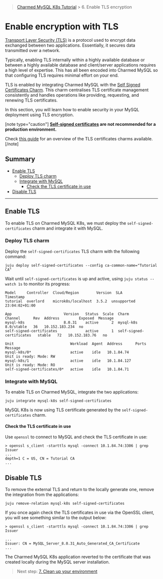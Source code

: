 > [Charmed MySQL K8s Tutorial](/t/9677) > 6. Enable TLS encryption

# Enable encryption with TLS

[Transport Layer Security (TLS)](https://en.wikipedia.org/wiki/Transport_Layer_Security) is a protocol used to encrypt data exchanged between two applications. Essentially, it secures data transmitted over a network.

Typically, enabling TLS internally within a highly available database or between a highly available database and client/server applications requires a high level of expertise. This has all been encoded into Charmed MySQL so that configuring TLS requires minimal effort on your end.

TLS is enabled by integrating Charmed MySQL with the [Self Signed Certificates Charm](https://charmhub.io/self-signed-certificates). This charm centralises TLS certificate management consistently and handles operations like providing, requesting, and renewing TLS certificates.

In this section, you will learn how to enable security in your MySQL deployment using TLS encryption.

[note type="caution"]
**[Self-signed certificates](https://en.wikipedia.org/wiki/Self-signed_certificate) are not recommended for a production environment.**

Check [this guide](/t/11664) for an overview of the TLS certificates charms available. 
[/note]

## Summary
- [Enable TLS](#enable-tls)
  - [Deploy TLS charm](#deploy-tls-charm)
  - [Integrate with MySQL](#integrate-with-mysql)
    - [Check the TLS certificate in use](#check-the-tls-certificate-in-use)
- [Disable TLS ](#disable-tls)

---

## Enable TLS
To enable TLS on Charmed MySQL K8s, we must deploy the `self-signed-certificates` charm and integrate it with MySQL.

### Deploy TLS charm
Deploy the `self-signed-certificates` TLS charm with the following command:
```shell
juju deploy self-signed-certificates --config ca-common-name="Tutorial CA"
```

Wait until `self-signed-certificates` is up and active, using `juju status --watch 1s` to monitor its progress:
```shell
Model     Controller  Cloud/Region        Version  SLA          Timestamp
tutorial  overlord    microk8s/localhost  3.5.2  unsupported  23:04:02+01:00

App                        Version   Status  Scale  Charm                      Channel      Rev  Address         Exposed  Message
mysql-k8s                  8.0.31    active      2  mysql-k8s                  8.0/stable   36   10.152.183.234  no       
self-signed-certificates             active      1  self-signed-certificates   stable   72   10.152.183.76   no       

Unit                          Workload  Agent  Address      Ports  Message
mysql-k8s/0*                  active    idle   10.1.84.74          Unit is ready: Mode: RW
mysql-k8s/1                   active    idle   10.1.84.127         Unit is ready: Mode: RO
self-signed-certificates/0*   active    idle   10.1.84.71 
```

### Integrate with MySQL
To enable TLS on Charmed MySQL, integrate the two applications:
```shell
juju integrate mysql-k8s self-signed-certificates
```

MySQL K8s is now using TLS certificate generated by the `self-signed-certificates` charm.

#### Check the TLS certificate in use
Use `openssl` to connect to MySQL and check the TLS certificate in use:
```shell
> openssl s_client -starttls mysql -connect 10.1.84.74:3306 | grep Issuer
...
depth=1 C = US, CN = Tutorial CA
...
```

## Disable TLS
To remove the external TLS and return to the locally generate one, remove the integration from the applications:

```shell
juju remove-relation mysql-k8s self-signed-certificates
```

If you once again check the TLS certificates in use via the OpenSSL client, you will see something similar to the output below:
```shell
> openssl s_client -starttls mysql -connect 10.1.84.74:3306 | grep Issuer
```

```shell
...
Issuer: CN = MySQL_Server_8.0.31_Auto_Generated_CA_Certificate
...
```
The Charmed MySQL K8s application reverted to the certificate that was created locally during the MySQL server installation.

>Next step: [7. Clean up your environment](/t/9665)